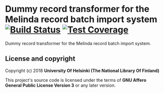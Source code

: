# Dummy record transformer for the Melinda record batch import system  [![Build Status](https://travis-ci.org/NatLibFi/melinda-record-import-transformer-dummy.svg)](https://travis-ci.org/NatLibFi/melinda-record-import-transformer-dummy) [![Test Coverage](https://codeclimate.com/github/NatLibFi/melinda-record-import-transformer-dummy/badges/coverage.svg)](https://codeclimate.com/github/NatLibFi/melinda-record-import-transformer-dummy/coverage)

Dummy record transformer for the Melinda record batch import system.

## License and copyright

Copyright (c) 2018 **University Of Helsinki (The National Library Of Finland)**

This project's source code is licensed under the terms of **GNU Affero General Public License Version 3** or any later version.
